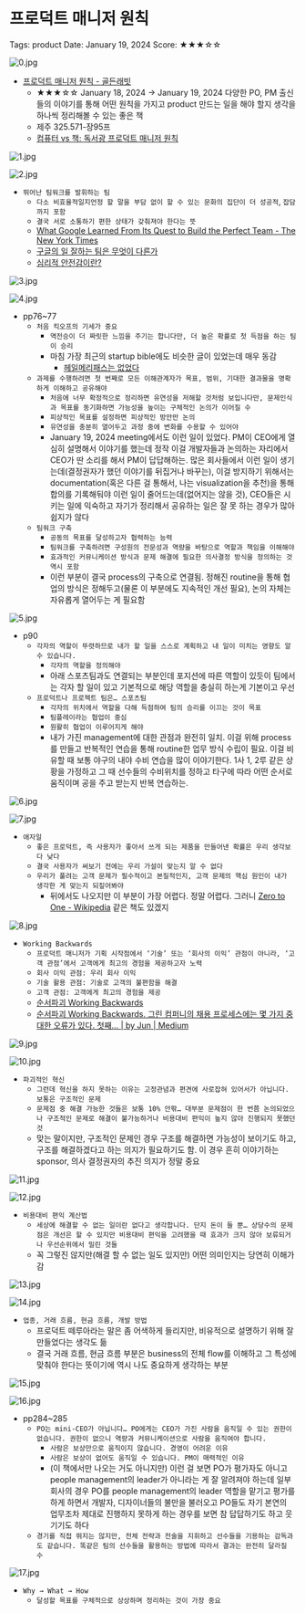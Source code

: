 # 프로덕트 매니저 원칙

Tags: product
Date: January 19, 2024
Score: ★★★☆☆

![0.jpg](product_manager_principle/0.jpg)

- [프로덕트 매니저 원칙 - 골든래빗](https://goldenrabbit.co.kr/product/pmpo/)
    - ★★★☆☆ January 18, 2024 → January 19, 2024  다양한 PO, PM 출신들의 이야기를 통해 어떤 원칙을 가지고 product 만드는 일을 해야 할지 생각을 하나씩 정리해볼 수 있는 좋은 책
    - 제주 325.571-장95프
    - [컴퓨터 vs 책: 독서광 프로덕트 매니저 원칙](https://jhrogue.blogspot.com/2023/12/blog-post_27.html)

![1.jpg](product_manager_principle/1.jpg)

![2.jpg](product_manager_principle/2.jpg)

- `뛰어난 팀워크를 발휘하는 팀`
    - `다소 비효율적일지언정 할 말을 부담 없이 할 수 있는 문화의 집단이 더 성공적`, `잡담까지 포함`
    - `결국 서로 소통하기 편한 상태가 갖춰져야 한다는 뜻`
    - [What Google Learned From Its Quest to Build the Perfect Team - The New York Times](https://www.nytimes.com/2016/02/28/magazine/what-google-learned-from-its-quest-to-build-the-perfect-team.html)
    - [구글의 일 잘하는 팀은 무엇이 다른가](https://www.carnegie.co.kr/forum/view/707760)
    - [심리적 안전감이란?](https://brunch.co.kr/@younghakjang/112)

![3.jpg](product_manager_principle/3.jpg)

![4.jpg](product_manager_principle/4.jpg)

- pp76~77
    - `처음 킥오프의 기세가 중요`
        - `역전승이 더 짜릿한 느낌을 주기는 합니다만, 더 높은 확률로 첫 득점을 하는 팀이 승리`
        - 마침 가장 최근의 startup bible에도 비슷한 글이 있었는데 매우 동감
            - [헤일메리패스는 없었다](https://www.thestartupbible.com/2024/01/no-room-for-hail-mary-pass.html)
    - `과제를 수행하려면 첫 번째로 모든 이해관계자가 목표, 범위, 기대한 결과물을 명확하게 이해하고 공유해야`
        - `처음에 너무 확정적으로 정리하면 유연성을 저해할 것처럼 보입니다만, 문제인식과 목표를 동기화하면 가능성을 높이는 구체적인 논의가 이어질 수`
        - `피상적인 목표를 설정하면 피상적인 방안만 논의`
        - `유연성을 충분히 열어두고 과정 중에 변화를 수용할 수 있어야`
        - January 19, 2024 meeting에서도 이런 일이 있었다. PM이 CEO에게 열심히 설명해서 이야기를 했는데 정작 이걸 개발자들과 논의하는 자리에서 CEO가 딴 소리를 해서 PM이 답답해하는. 많은 회사들에서 이런 일이 생기는데(결정권자가 했던 이야기를 뒤집거나 바꾸는), 이걸 방지하기 위해서는 documentation(혹은 다른 걸 통해서, 나는 visualization을 추천)을 통해 합의를 기록해둬야 이런 일이 줄어드는데(없어지는 않을 것), CEO들은 시키는 일에 익숙하고 자기가 정리해서 공유하는 일은 잘 못 하는 경우가 많아 쉽지가 않다
    - `팀워크 구축`
        - `공동의 목표를 달성하고자 협력하는 능력`
        - `팀워크를 구축하려면 구성원의 전문성과 역량을 바탕으로 역할과 책임을 이해해야`
        - `효과적인 커뮤니케이션 방식과 문제 해결에 필요한 의사결정 방식을 정의하는 것 역시 포함`
        - 이런 부분이 결국 process의 구축으로 연결됨. 정해진 routine을 통해 협업의 방식은 정해두고(물론 이 부분에도 지속적인 개선 필요), 논의 자체는 자유롭게 열어두는 게 필요함

![5.jpg](product_manager_principle/5.jpg)

- p90
    - `각자의 역할이 뚜렷하므로 내가 할 일을 스스로 계획하고 내 일이 미치는 영향도 알 수 있습니다.`
        - `각자의 역할을 정의해야`
        - 아래 스포츠팀과도 연결되는 부분인데 포지션에 따른 역할이 있듯이 팀에서는 각자 할 일이 있고 기본적으로 해당 역할을 충실히 하는게 기본이고 우선
    - `프로덕트나 프로젝트 팀은… 스포츠팀`
        - `각자의 위치에서 역할을 다해 득점하여 팀의 승리를 이끄는 것이 목표`
        - `팀플레이라는 협업이 중심`
        - `원활히 협업이 이루어지게 해야`
        - 내가 가진 management에 대한 관점과 완전히 일치. 이걸 위해 process를 만들고 반복적인 연습을 통해 routine한 업무 방식 수립이 필요. 이걸 비유할 때 보통 야구의 내야 수비 연습을 많이 이야기한다. 1사 1, 2루 같은 상황을 가정하고 그 때 선수들의 수비위치를 정하고 타구에 따라 어떤 순서로 움직이며 공을 주고 받는지 반복 연습하는.

![6.jpg](product_manager_principle/6.jpg)

![7.jpg](product_manager_principle/7.jpg)

- `애자일`
    - `좋은 프로덕트, 즉 사용자가 좋아서 쓰게 되는 제품을 만들어낸 확률은 우리 생각보다 낮다`
    - `결국 사용자가 써보기 전에는 우리 가설이 맞는지 알 수 없다`
    - `우리가 풀려는 고객 문제가 필수적이고 본질적인지, 고객 문제의 핵심 원인이 내가 생각한 게 맞는지 되짚어봐야`
        - 뒤에서도 나오지만 이 부분이 가장 어렵다. 정말 어렵다. 그러니 [Zero to One - Wikipedia](https://en.wikipedia.org/wiki/Zero_to_One) 같은 책도 있겠지

![8.jpg](product_manager_principle/8.jpg)

- `Working Backwards`
    - `프로덕트 매니저가 기획 시작점에서 ‘기술’ 또는 ‘회사의 이익’ 관점이 아니라, ‘고객 관점’에서 고객에게 최고의 경험을 제공하고자 노력`
    - `회사 이익 관점: 우리 회사 이익`
    - `기술 활용 관점: 기술로 고객의 불편함을 해결`
    - `고객 관점: 고객에게 최고의 경험을 제공`
    - [순서파괴 Working Backwards](https://github.com/hyunjun/bookmarks/blob/master/programming_books/working_backwards.md)
    - [순서파괴 Working Backwards. 그린 컴퍼니의 채용 프로세스에는 몇 가지 중대한 오류가 있다. 첫째… | by Jun | Medium](https://nymets.medium.com/%EC%88%9C%EC%84%9C%ED%8C%8C%EA%B4%B4-working-ba-9b3068303d1e)

![9.jpg](product_manager_principle/9.jpg)

![10.jpg](product_manager_principle/10.jpg)

- `파괴적인 혁신`
    - `그런데 혁신을 하지 못하는 이유는 고정관념과 편견에 사로잡혀 있어서가 아닙니다. 보통은 구조적인 문제`
    - `문제점 중 해결 가능한 것들은 보통 10% 안팎… 대부분 문제점이 한 번쯤 논의되었으나 구조적인 문제로 해결이 불가능하거나 비용대비 편익이 높지 않아 진행되지 못했던 것`
    - 맞는 말이지만, 구조적인 문제인 경우 구조를 해결하면 가능성이 보이기도 하고, 구조를 해결하겠다고 하는 의지가 필요하기도 함. 이 경우 흔히 이야기하는 sponsor, 의사 결정권자의 추진 의지가 정말 중요

![11.jpg](product_manager_principle/11.jpg)

![12.jpg](product_manager_principle/12.jpg)

- `비용대비 편익 계산법`
    - `세상에 해결할 수 없는 일이란 없다고 생각합니다. 단지 돈이 들 뿐… 상당수의 문제점은 개선은 할 수 있지만 비용대비 편익을 고려했을 때 효과가 크지 않아 보류되거나 우선순위에서 밀린 것들`
    - 꼭 그렇진 않지만(해결 할 수 없는 일도 있지만) 어떤 의미인지는 당연히 이해가 감

![13.jpg](product_manager_principle/13.jpg)

![14.jpg](product_manager_principle/14.jpg)

- `업종, 거래 흐름, 현금 흐름, 개발 방법`
    - 프로덕트 떼루아라는 말은 좀 어색하게 들리지만, 비유적으로 설명하기 위해 잘 만들었다는 생각도 듦
    - 결국 거래 흐름, 현금 흐름 부분은 business의 전체 flow를 이해하고 그 특성에 맞춰야 한다는 뜻이기에 역시 나도 중요하게 생각하는 부분

![15.jpg](product_manager_principle/15.jpg)

![16.jpg](product_manager_principle/16.jpg)

- pp284~285
    - `PO는 mini-CEO가 아닙니다… PO에게는 CEO가 가진 사람을 움직일 수 있는 권한이 없습니다. 권한이 없으니 역량과 커뮤니케이션으로 사람을 움직여야 합니다.`
        - `사람은 보상만으로 움직이지 않습니다. 경영이 어려운 이유`
        - `사람은 보상이 없어도 움직일 수 있습니다. PM이 매력적인 이유`
        - (이 책에서만 나오는 거도 아니지만) 이런 걸 보면 PO가 평가자도 아니고 people management의 leader가 아니라는 게 잘 알려져야 하는데 일부 회사의 경우 PO를 people management의 leader 역할을 맡기고 평가를 하게 하면서 개발자, 디자이너들의 불만을 불러오고 PO들도 자기 본연의 업무조차 제대로 진행하지 못하게 하는 경우를 보면 참 답답하기도 하고 웃기기도 하다
    - `경기를 직접 뛰지는 않지만, 전체 전략과 전술을 지휘하고 선수들을 기용하는 감독과도 같습니다. 똑같은 팀의 선수들을 활용하는 방법에 따라서 결과는 완전히 달라질 수`

![17.jpg](product_manager_principle/17.jpg)

- `Why → What → How`
    - `달성할 목표를 구체적으로 상상하며 정리하는 것이 가장 중요`
